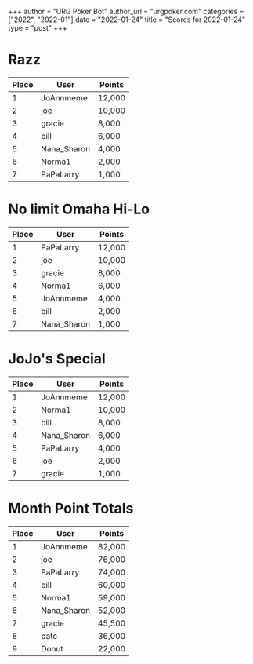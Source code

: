 +++
author = "URG Poker Bot"
author_url = "urgpoker.com"
categories = ["2022", "2022-01"]
date = "2022-01-24"
title = "Scores for 2022-01-24"
type = "post"
+++
# Razz

| Place | User | Points |
|-------|------|--------|
| 1 | JoAnnmeme | 12,000 |
| 2 | joe | 10,000 |
| 3 | gracie | 8,000 |
| 4 | bill | 6,000 |
| 5 | Nana_Sharon | 4,000 |
| 6 | Norma1 | 2,000 |
| 7 | PaPaLarry | 1,000 |

# No limit Omaha Hi-Lo

| Place | User | Points |
|-------|------|--------|
| 1 | PaPaLarry | 12,000 |
| 2 | joe | 10,000 |
| 3 | gracie | 8,000 |
| 4 | Norma1 | 6,000 |
| 5 | JoAnnmeme | 4,000 |
| 6 | bill | 2,000 |
| 7 | Nana_Sharon | 1,000 |

# JoJo's Special

| Place | User | Points |
|-------|------|--------|
| 1 | JoAnnmeme | 12,000 |
| 2 | Norma1 | 10,000 |
| 3 | bill | 8,000 |
| 4 | Nana_Sharon | 6,000 |
| 5 | PaPaLarry | 4,000 |
| 6 | joe | 2,000 |
| 7 | gracie | 1,000 |

# Month Point Totals

| Place | User | Points |
|-------|------|--------|
| 1 | JoAnnmeme | 82,000 |
| 2 | joe | 76,000 |
| 3 | PaPaLarry | 74,000 |
| 4 | bill | 60,000 |
| 5 | Norma1 | 59,000 |
| 6 | Nana_Sharon | 52,000 |
| 7 | gracie | 45,500 |
| 8 | patc | 36,000 |
| 9 | Donut | 22,000 |
